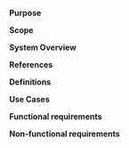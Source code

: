<b>Purpose</b>


<b>Scope</b>


<b>System Overview</b>


<b>References</b>


<b>Definitions</b>


<b>Use Cases</b>


<b>Functional requirements</b>


<b>Non-functional requirements</b>
